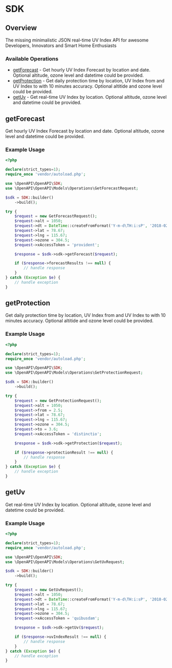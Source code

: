 # SDK

## Overview

The missing minimalistic JSON real-time UV Index API for awesome Developers, Innovators and Smart Home Enthusiasts

### Available Operations

* [getForecast](#getforecast) - Get hourly UV Index Forecast by location and date. Optional altitude, ozone level and datetime could be provided.
* [getProtection](#getprotection) - Get daily protection time by location, UV Index from and UV Index to with 10 minutes accuracy. Optional altitide and ozone level could be provided.
* [getUv](#getuv) - Get real-time UV Index by location. Optional altitude, ozone level and datetime could be provided.

## getForecast

Get hourly UV Index Forecast by location and date. Optional altitude, ozone level and datetime could be provided.

### Example Usage

```php
<?php

declare(strict_types=1);
require_once 'vendor/autoload.php';

use \OpenAPI\OpenAPI\SDK;
use \OpenAPI\OpenAPI\Models\Operations\GetForecastRequest;

$sdk = SDK::builder()
    ->build();

try {
    $request = new GetForecastRequest();
    $request->alt = 1050;
    $request->dt = DateTime::createFromFormat('Y-m-d\TH:i:sP', '2018-02-04T04:39:06.467Z');
    $request->lat = 78.67;
    $request->lng = 115.67;
    $request->ozone = 304.5;
    $request->xAccessToken = 'provident';

    $response = $sdk->sdk->getForecast($request);

    if ($response->forecastResults !== null) {
        // handle response
    }
} catch (Exception $e) {
    // handle exception
}
```

## getProtection

Get daily protection time by location, UV Index from and UV Index to with 10 minutes accuracy. Optional altitide and ozone level could be provided.

### Example Usage

```php
<?php

declare(strict_types=1);
require_once 'vendor/autoload.php';

use \OpenAPI\OpenAPI\SDK;
use \OpenAPI\OpenAPI\Models\Operations\GetProtectionRequest;

$sdk = SDK::builder()
    ->build();

try {
    $request = new GetProtectionRequest();
    $request->alt = 1050;
    $request->from = 2.5;
    $request->lat = 78.67;
    $request->lng = 115.67;
    $request->ozone = 304.5;
    $request->to = 3.6;
    $request->xAccessToken = 'distinctio';

    $response = $sdk->sdk->getProtection($request);

    if ($response->protectionResult !== null) {
        // handle response
    }
} catch (Exception $e) {
    // handle exception
}
```

## getUv

Get real-time UV Index by location. Optional altitude, ozone level and datetime could be provided.

### Example Usage

```php
<?php

declare(strict_types=1);
require_once 'vendor/autoload.php';

use \OpenAPI\OpenAPI\SDK;
use \OpenAPI\OpenAPI\Models\Operations\GetUvRequest;

$sdk = SDK::builder()
    ->build();

try {
    $request = new GetUvRequest();
    $request->alt = 1050;
    $request->dt = DateTime::createFromFormat('Y-m-d\TH:i:sP', '2018-02-04T04:39:06.467Z');
    $request->lat = 78.67;
    $request->lng = 115.67;
    $request->ozone = 304.5;
    $request->xAccessToken = 'quibusdam';

    $response = $sdk->sdk->getUv($request);

    if ($response->uvIndexResult !== null) {
        // handle response
    }
} catch (Exception $e) {
    // handle exception
}
```
